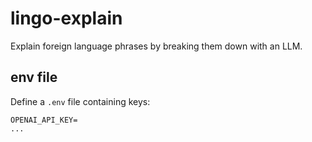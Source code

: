 # lingo-explain

Explain foreign language phrases by breaking them down with an LLM. 

## env file

Define a `.env` file containing keys:

```
OPENAI_API_KEY=
...
```
